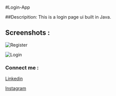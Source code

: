 #Login-App

##Descripition:
This is a login page ui built in Java.

## Screenshots :
![Register](https://user-images.githubusercontent.com/89861517/143281868-27fccfaf-dda8-4111-b80c-78a822a6fca4.jpeg)


![Login](https://user-images.githubusercontent.com/89861517/143281890-7594d683-6780-4473-b460-ea9aa598ae41.jpeg)


### Connect me : 
[Linkedin](https://www.linkedin.com/in/nirdesh-d-55b408209)

[Instagram](https://instagram.com/nirdesh_devadiya)

